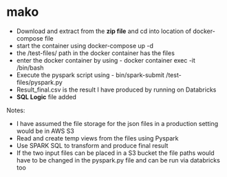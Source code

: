 # mako


- Download and extract from the **zip file** and cd into location of docker-compose file
- start the container using docker-compose up -d
- the /test-files/ path in the docker container has the files 
- enter the docker container by using  - docker container exec -it <master-spark-container-name> /bin/bash
- Execute the pyspark script using - bin/spark-submit /test-files/pyspark.py
- Result_final.csv is the result I have produced by running on Databricks
- **SQL Logic** file added

Notes:
- I have assumed the file storage for the json files in a production setting would be in AWS S3
- Read and create temp views from the files using Pyspark
- Use SPARK SQL to transform and produce final result
- If the two input files can be placed in a S3 bucket the file paths would have to be changed in the pyspark.py file and can be run via databricks too
